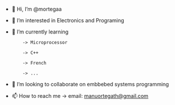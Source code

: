 - 👋 Hi, I’m @mortegaa
- 👀 I’m interested in Electronics and Programing
- 🌱 I’m currently learning

          -> Microprocessor
          
          -> C++
          
          -> French
          
          -> ...
          
- 💞️ I’m looking to collaborate on embbebed systems programming
- 📫 How to reach me
          -> email: manuortegath@gmail.com

<!---
mortegaa/mortegaa is a ✨ special ✨ repository because its `README.md` (this file) appears on your GitHub profile.
You can click the Preview link to take a look at your changes.
--->
